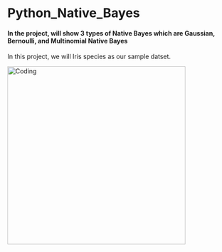 # Python_Native_Bayes
#### In the project, will show 3 types of Native Bayes which are Gaussian, Bernoulli, and Multinomial Native Bayes

In this project, we will Iris species as our sample datset.

<img align="left" alt="Coding" width="400" src="https://th.bing.com/th/id/R.8cf4c171272b0e4f2abc13124e4569fa?rik=W844Su6p%2fICCDg&riu=http%3a%2f%2f4.bp.blogspot.com%2f-G95LratsC10%2fUvRllQ6K6eI%2fAAAAAAAACXM%2fKNmgsLsYWZ8%2fs1600%2fArkkansas.JPG&ehk=FOOVT%2fUbDVkdlsQNhLoVfa1akdFz0shqSeaZuUaJu1E%3d&risl=&pid=ImgRaw&r=0">
